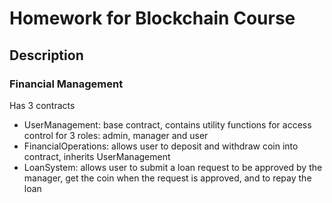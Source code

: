 # Homework for Blockchain Course

## Description

### Financial Management

Has 3 contracts 
- UserManagement: base contract, contains utility functions for access control for 3 roles: admin, manager and user
- FinancialOperations: allows user to deposit and withdraw coin into contract, inherits UserManagement
- LoanSystem: allows user to submit a loan request to be approved by the manager, get the coin when the request is approved, and to repay the loan

